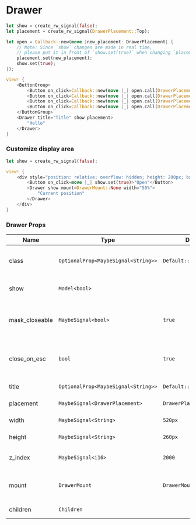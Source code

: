 # Drawer

```rust demo
let show = create_rw_signal(false);
let placement = create_rw_signal(DrawerPlacement::Top);

let open = Callback::new(move |new_placement: DrawerPlacement| {
    // Note: Since `show` changes are made in real time,
    // please put it in front of `show.set(true)` when changing `placement`.
    placement.set(new_placement);
    show.set(true);
});

view! {
    <ButtonGroup>
        <Button on_click=Callback::new(move |_| open.call(DrawerPlacement::Top))>"Top"</Button>
        <Button on_click=Callback::new(move |_| open.call(DrawerPlacement::Right))>"Right"</Button>
        <Button on_click=Callback::new(move |_| open.call(DrawerPlacement::Bottom))>"Bottom"</Button>
        <Button on_click=Callback::new(move |_| open.call(DrawerPlacement::Left))>"Left"</Button>
    </ButtonGroup>
    <Drawer title="Title" show placement>
        "Hello"
    </Drawer>
}
```

### Customize display area

```rust demo
let show = create_rw_signal(false);

view! {
    <div style="position: relative; overflow: hidden; height: 200px; background-color: #0078ff88;">
        <Button on_click=move |_| show.set(true)>"Open"</Button>
        <Drawer show mount=DrawerMount::None width="50%">
            "Current position"
        </Drawer>
    </div>
}
```

### Drawer Props

| Name | Type | Default | Desciption |
| --- | --- | --- | --- |
| class | `OptionalProp<MaybeSignal<String>>` | `Default::default()` | Addtional classes for the drawer element. |
| show | `Model<bool>` |  | Whether to show drawer. |
| mask_closeable | `MaybeSignal<bool>` | `true` | Whether to emit hide event when click mask. |
| close_on_esc | `bool` | `true` | Whether to close drawer on Esc is pressed. |
| title | `OptionalProp<MaybeSignal<String>>` | `Default::default()` | Drawer title. |
| placement | `MaybeSignal<DrawerPlacement>` | `DrawerPlacement::Right` | Drawer placement. |
| width | `MaybeSignal<String>` | `520px` | Drawer width. |
| height | `MaybeSignal<String>` | `260px` | Drawer height. |
| z_index | `MaybeSignal<i16>` | `2000` | z-index of the drawer. |
| mount | `DrawerMount` | `DrawerMount::Body` | Container node of the drawer. |
| children | `Children` |  | Drawer content. |
